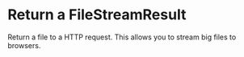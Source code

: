 # Return a FileStreamResult

Return a file to a HTTP request. This allows you to stream big files to browsers.